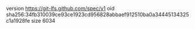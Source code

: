 version https://git-lfs.github.com/spec/v1
oid sha256:34fb310039ce93ce1923cd956828abbaef912510ba0a34445134325c1a1928fe
size 6034
